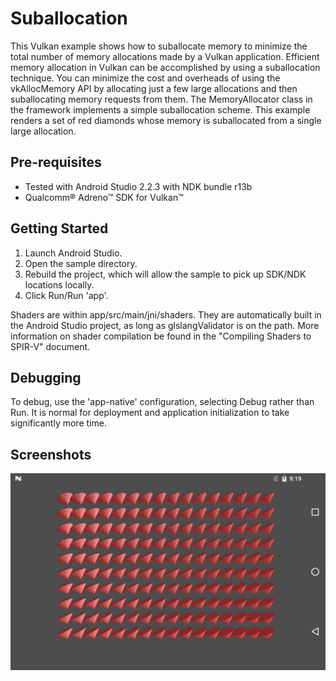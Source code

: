 Suballocation
===============
This Vulkan example shows how to suballocate memory to minimize the total number of memory allocations made by a Vulkan application.  Efficient memory allocation in Vulkan can be accomplished by using a suballocation technique.  You can minimize the cost and overheads of using the vkAllocMemory API by allocating just a few large allocations and then suballocating memory requests from them.  The MemoryAllocator class in the framework implements a simple suballocation scheme. This example renders a set of red diamonds whose memory is suballocated from a single large allocation. 

Pre-requisites
--------------
- Tested with Android Studio 2.2.3 with NDK bundle r13b
- Qualcomm® Adreno™ SDK for Vulkan™

Getting Started
---------------
1. Launch Android Studio.
2. Open the sample directory.
3. Rebuild the project, which will allow the sample to pick up SDK/NDK locations locally.
4. Click Run/Run 'app'.

Shaders are within app/src/main/jni/shaders. They are automatically built in the Android Studio project, as long as glslangValidator is on the path. More information on shader compilation be found in the "Compiling Shaders to SPIR-V" document.

Debugging
---------
To debug, use the 'app-native' configuration, selecting Debug rather than Run. It is normal for deployment and
application initialization to take significantly more time.

Screenshots
-----------
![screenshot](screenshot.png)
